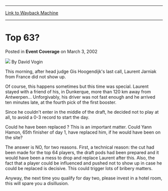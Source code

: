 
---
[Link to Wayback Machine](https://web.archive.org/web/20220707113345/https://magic.wizards.com/en/articles/archive/event-coverage/top-63-2002-03-03)

[_metadata_:author]:- "David Vogin"
[_metadata_:description]:- "This morning, after head judge Gis Hoogendijk's last call, Laurent Jarniak from France did not show up.Of course, this happens sometimes but this time was special. Laurent stayed with a friend of his, in Dunkerque, more than 120 km away from Antwerpen... Unforgivably, his driver was not fast enough and he arrived ten minutes late, at the fourth pick of the first booster.Since"
[_metadata_:generator]:- "Drupal 7 (http://drupal.org)"
[_metadata_:node]:- "770806"
[_metadata_:publish_date]:- "2002-03-03"
[_metadata_:source]:- "div-main-content"
[_metadata_:title]:- "Top 63?"
[_metadata_:wayback_capture_timestamp]:- "2022-07-07 11:33:45"
[_metadata_:wayback_raw_url]:- "https://web.archive.org/web/20220707113345id_/https://magic.wizards.com/en/articles/archive/event-coverage/top-63-2002-03-03"
[_metadata_:wayback_url]:- "https://magic.wizards.com/en/articles/archive/event-coverage/top-63-2002-03-03"
---


Top 63?
=======



 Posted in **Event Coverage**
 on March 3, 2002 






![](https://media.magic.wizards.com/styles/auth_small/public/generic-avatar-150_592.png)
By David Vogin











This morning, after head judge Gis Hoogendijk's last call, Laurent Jarniak from France did not show up.

Of course, this happens sometimes but this time was special. Laurent stayed with a friend of his, in Dunkerque, more than 120 km away from Antwerpen... Unforgivably, his driver was not fast enough and he arrived ten minutes late, at the fourth pick of the first booster.

Since he couldn't enter in the middle of the draft, he decided not to play at all, to avoid a 0-3 record to start the day.

Could he have been replaced ? This is an important matter. Could Yann Hamon, 65th finisher of day 1, have replaced him, if he would have been on the site?

The answer is NO, for two reasons. First, a technical reason: the cut had been made for the top 64 players, the draft pods had been prepared and it would have been a mess to drop and replace Laurent after this. Also, the fact that a player could be influenced and pushed not to show up in case he could be replaced is decisive. This could trigger lots of bribery matters.

Anyway, the next time you qualify for day two, please invest in a hotel room, this will spare you a disillusion.








